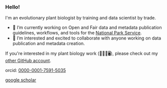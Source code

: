 ### Hello!
I'm an evolutionary plant biologist by training and data scientist by trade. 

- 🔭 I’m currently working on Open and Fair data and metadata publication guidelines, workflows, and tools for the [National Park Service](https://github.com/nationalparkservice).
- 👯 I’m interested and excited to collaborate with anyone working on data publication and metadata creation. 

If you're interested in my plant biology work (🥦🧬🔬🖥), please check out my [other GitHub account](https://github.com/rlbaker5).

orcid: [0000-0001-7591-5035](https://orcid.org/0000-0001-7591-5035)

[google scholar](https://scholar.google.com/citations?user=8jyV2CEAAAAJ&hl=en)



<!--
**RobLBaker/RobLBaker** is a ✨ _special_ ✨ repository because its `README.md` (this file) appears on your GitHub profile.

Here are some ideas to get you started:

- 🔭 I’m currently working on ...
- 🌱 I’m currently learning ...
- 👯 I’m looking to collaborate on ...
- 🤔 I’m looking for help with ...
- 💬 Ask me about ...
- 📫 How to reach me: ...
- 😄 Pronouns: ...
- ⚡ Fun fact: ...
-->
